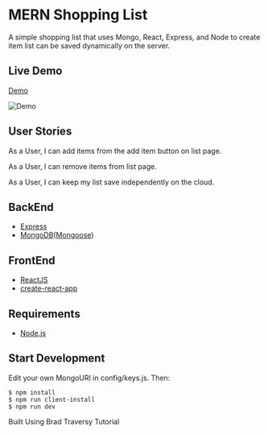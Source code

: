 # MERN Shopping List

A simple shopping list that uses Mongo, React, Express, and Node to create item list can be saved dynamically on the server.

## Live Demo

[Demo](https://mern-shop-list-demo.herokuapp.com/)

![Demo](https://res.cloudinary.com/dni2ym3yq/image/upload/v1534399356/ShoppingList.gif)

## User Stories

As a User, I can add items from the add item button on list page.

As a User, I can remove items from list page.

As a User, I can keep my list save independently on the cloud.

## BackEnd

- [Express](https://www.npmjs.com/package/express)
- [MongoDB](https://www.mongodb.com/)([Mongoose](http://mongoosejs.com/))

## FrontEnd

- [ReactJS](https://reactjs.org/)
- [create-react-app](https://github.com/facebook/create-react-app)

## Requirements

- [Node.js](https://nodejs.org/en/)

## Start Development

Edit your own MongoURI in config/keys.js.
Then:

```shell
$ npm install
$ npm run client-install
$ npm run dev
```

Built Using
Brad Traversy Tutorial
